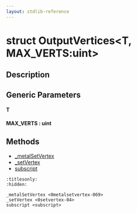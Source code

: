 ```yaml
---
layout: stdlib-reference
---
```


# struct OutputVertices\<T, MAX\_VERTS:uint\>

## Description



## Generic Parameters

####  <a id="typeparam-T"></a>T
####  <a id="decl-MAX_VERTS"></a>MAX\_VERTS  : uint

## Methods

* [\_metalSetVertex](0metalsetvertex-069.html)
* [\_setVertex](0setvertex-04.html)
* [subscript](subscript.html)


```{toctree}
:titlesonly:
:hidden:

_metalSetVertex <0metalsetvertex-069>
_setVertex <0setvertex-04>
subscript <subscript>
```
